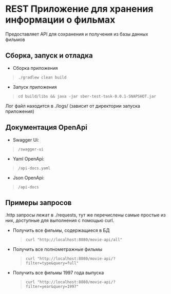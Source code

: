 # REST Приложение для хранения информации о фильмах

Предоставляет API для сохранения и получения из базы данных фильмов


## Сборка, запуск и отладка

- Сборка приложения 
>`./gradlew clean build`
- Запуск приложения
>`cd build/libs && java -jar sber-test-task-0.0.1-SNAPSHOT.jar`

Лог файл находится в ./logs/ (зависит от директории запуска приложения)


## Документация OpenApi

- Swagger Ui:
> `/swagger-ui`
- Yaml OpenApi:
> `/api-docs.yaml`
- Json OpenApi:
> `/api-docs`

## Примеры запросов

.http запросы лежат в ./requests, тут же перечислены самые простые из них, доступные для
выполнения с помощью curl.

- Получить все фильмы, содержащиеся в БД
  > `curl "http://localhost:8080/movie-api/all"`
- Получить все полнометражные фильмы
    > `curl "http://localhost:8080/movie-api/?filter=type&query=full"`
- Получить все фильмы 1997 года выпуска
    > `curl "http://localhost:8080/movie-api/?filter=year&query=1997"`


